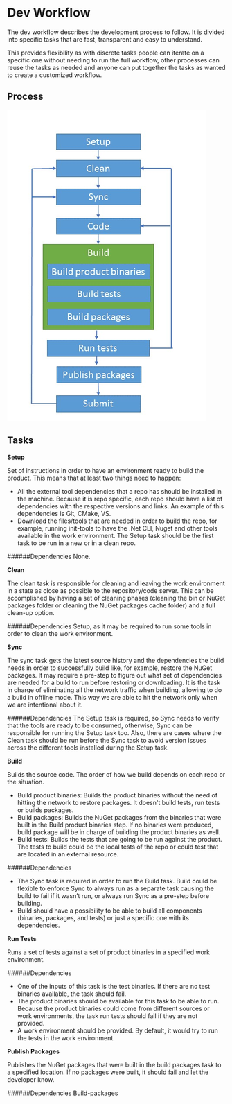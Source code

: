 Dev Workflow
===============
The dev workflow describes the development process to follow. It is divided into specific tasks that are fast, transparent and easy to understand.

This provides flexibility as with discrete tasks people can iterate on a specific one without needing to run the full workflow, other processes can reuse the tasks as needed and anyone can put together the tasks as wanted to create a customized workflow.

## Process 
![Dev Workflow process](images/Dev-workflow.jpg)

## Tasks

**Setup**

Set of instructions in order to have an environment ready to build the product. 
This means that at least two things need to happen:
* All the external tool dependencies that a repo has should be installed in the machine. Because it is repo specific, each repo should have a list of dependencies with the respective versions and links. An example of this dependencies is Git, CMake, VS.
* Download the files/tools that are needed in order to build the repo, for example, running init-tools to have the .Net CLI, Nuget and other tools available in the work environment.
The Setup task should be the first task to be run in a new or in a clean repo.

######Dependencies
None.

**Clean**

The clean task is responsible for cleaning and leaving the work environment in a state as close as possible to the repository/code server. This can be accomplished by having a set of cleaning phases (cleaning the bin or NuGet packages folder or cleaning the NuGet packages cache folder) and a full clean-up option.

######Dependencies
Setup, as it may be required to run some tools in order to clean the work environment.

**Sync**

The sync task gets the latest source history and the dependencies the build needs in order to successfully build like, for example, restore the NuGet packages. 
It may require a pre-step to figure out what set of dependencies are needed for a build to run before restoring or downloading.
It is the task in charge of eliminating all the network traffic when building, allowing to do a build in offline mode. This way we are able to hit the network only when we are intentional about it.

######Dependencies
The Setup task is required, so Sync needs to verify that the tools are ready to be consumed, otherwise, Sync can be responsible for running the Setup task too. 
Also, there are cases where the Clean task should be run before the Sync task to avoid version issues across the different tools installed during the Setup task.

**Build**

Builds the source code. The order of how we build depends on each repo or the situation.

* Build product binaries: Builds the product binaries without the need of hitting the network to restore packages. It doesn't build tests, run tests or builds packages.
* Build packages: Builds the NuGet packages from the binaries that were built in the Build product binaries step. If no binaries were produced, build package will be in charge of building the product binaries as well. 
* Build tests: Builds the tests that are going to be run against the product. The tests to build could be the local tests of the repo or could test that are located in an external resource.

######Dependencies
* The Sync task is required in order to run the Build task. Build could be flexible to enforce Sync to always run as a separate task causing the build to fail if it wasn’t run, or always run Sync as a pre-step before building.
* Build should have a possibility to be able to build all components (binaries, packages, and tests) or just a specific one with its dependencies.

**Run Tests**

Runs a set of tests against a set of product binaries in a specified work environment.

######Dependencies
* One of the inputs of this task is the test binaries. If there are no test binaries available, the task should fail.
* The product binaries should be available for this task to be able to run. Because the product binaries could come from different sources or work environments, the task run tests should fail if they are not provided.
* A work environment should be provided. By default, it would try to run the tests in the work environment.

**Publish Packages**

Publishes the NuGet packages that were built in the build packages task to a specified location. If no packages were built, it should fail and let the developer know.

######Dependencies
Build-packages